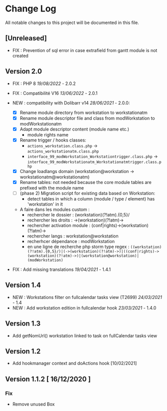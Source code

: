 # Change Log
All notable changes to this project will be documented in this file.

## [Unreleased]

- FIX : Prevention of sql error in case extrafield from gantt module is not created

## Version 2.0

- FIX : PHP 8 *19/08/2022* - 2.0.2
- FIX : Compatibilité V16 *13/06/2022* - 2.0.1
- NEW : compatibility with Dolibarr v14 *28/06/2021* - 2.0.0:
     * [x] Rename module directory from workstation to workstationatm
     * [x] Rename module descriptor file and class from modWorkstation to modWorkstationatm
     * [x] Adapt module descriptor content (module name etc.)
        - module rights name
     * [x] Rename trigger / hooks classes:
        - `actions_workstation.class.php` → `actions_workstationatm.class.php`
        - `interface_99_modWorkstation_Workstationtrigger.class.php` → `interface_99_modWorkstationatm_Workstationatmtrigger.class.php`
     * [x] Change loadlangs domain (workstation@workstation → workstationatm@workstationatm)
     * [x] Rename tables: not needed because the core module tables are prefixed with the module name
     * [ ] (phase 2) Migration script for existing data based on Workstation:
        - detect tables in which a column (module / type / element) has 'workstation' in it

    * A faire dans les modules custom :  
        - rechercher le dossier  :  (workstation)(?!atm).{0,5}/
        - rechercher les droits  :  ->(workstation)(?!atm)->  
        - rechercher activation module  :  (conf|rights)->(workstation)(?!atm)->  
        - rechercher langs  :  workstation@workstation  
        - recherhcer dépendance : modWorkstation  
        - en une ligne de recherche php storm type regex :
          ```((workstation)(?!atm).{0,5}/)|(->(workstation)(?!atm)->)|((conf|rights)->(workstation)(?!atm)->)|(workstation@workstation)|(modWorkstation)```

- FIX : Add missing translations *19/04/2021* - 1.4.1

## Version 1.4

- NEW : Workstations filter on fullcalendar tasks view (T2699) *24/03/2021* - 1.4
- NEW : Add workstation edition in fullcalendar hook *23/03/2021* - 1.4.0

## Version 1.3

- Add getNomUrl() workstation linked to task on fullCalendar tasks view

## Version 1.2

- Add hookmanager context and doActions hook [10/02/2021]

## Version 1.1.2 [ 16/12/2020 ]

### Fix 

- Remove unused Box

